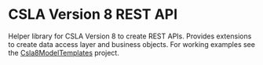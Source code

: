 # CSLA Version 8 REST API

Helper library for CSLA Version 8 to create REST APIs. Provides extensions to
create data access layer and business objects. For working examples see the
[Csla8ModelTemplates](https://github.com/marmarosi/Csla8ModelTemplates) project.
